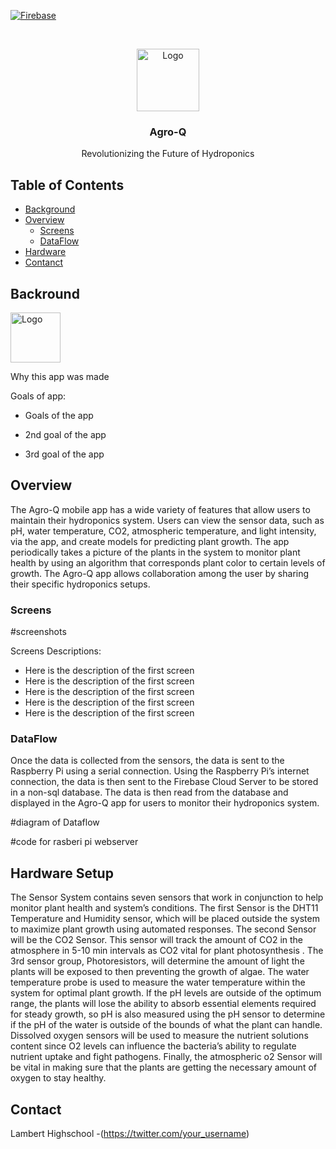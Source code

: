 

[![Firebase][Firebase]][firebase-url]



<!-- PROJECT LOGO -->
<br />
<p align="center">
  <a href="#">
    <img src="https://cdn.discordapp.com/attachments/769754881414004741/769755050637262848/agroLogo.png" alt="Logo" width="100" height="100">
  </a>

  <h3 align="center">Agro-Q</h3>

  <p align="center">
    Revolutionizing the Future of Hydroponics
    <br />
    
  </p>
</p>





<!-- TABLE OF CONTENTS -->
## Table of Contents

* [Background](#Backround)
* [Overview](#Overview)
  * [Screens](#Screens)
  * [DataFlow](#DataFLow)
* [Hardware](#Hardware)
* [Contanct](#Contact)





<!-- ABOUT THE PROJECT -->
## Backround


  <a href="#">
    <img src="https://cdn.discordapp.com/attachments/769754881414004741/769755050637262848/agroLogo.png" alt="Logo" width="80" height="80">
  </a>

Why this app was made

Goals of app:
* Goals of the app

* 2nd goal of the app

* 3rd goal of the app


<!-- GETTING STARTED -->
## Overview

The Agro-Q mobile app has a wide variety of features that allow users to maintain their hydroponics system. Users can view the sensor data, such as pH, water temperature, CO2, atmospheric temperature, and light intensity, via the app, and create models for predicting plant growth. The app periodically takes a picture of the plants in the system to monitor plant health by using an algorithm that corresponds plant color to certain levels of growth. The Agro-Q app allows collaboration among the user by sharing their specific hydroponics setups. 



### Screens


#screenshots


Screens Descriptions:
* Here is the description of the first screen
* Here is the description of the first screen
* Here is the description of the first screen
* Here is the description of the first screen
* Here is the description of the first screen




<!-- USAGE EXAMPLES -->
### DataFlow

Once the data is collected from the sensors, the data is sent to the Raspberry Pi using a serial connection. Using the Raspberry Pi’s internet connection, the data is then sent to the Firebase Cloud Server to be stored in a non-sql database. The data is then read from the database and displayed in the Agro-Q app for users to monitor their hydroponics system.

#diagram of Dataflow

#code for rasberi pi webserver




<!-- CONTACT -->
## Hardware Setup
The Sensor System contains seven sensors that work in conjunction to help monitor plant health and system’s conditions. The first Sensor is the DHT11 Temperature and Humidity sensor, which  will be placed outside the system to  maximize plant growth using automated responses. The second Sensor will be the CO2  Sensor. This sensor will track the amount of CO2  in the atmosphere in 5-10 min intervals as CO2 vital for plant photosynthesis . The 3rd sensor group, Photoresistors, will determine the amount of light the plants will be exposed to then preventing the growth of algae. The water temperature probe is used to measure the water temperature within the system for optimal plant growth. If the pH levels are outside of the optimum range, the plants will lose the ability to absorb essential elements required for steady growth, so pH is also measured using the pH sensor to determine if the pH of the water is outside of the bounds of what the plant can handle. Dissolved oxygen sensors will be used to measure the nutrient solutions content since O2 levels  can influence the bacteria’s ability to regulate nutrient uptake and fight pathogens. Finally, the atmospheric o2 Sensor will be vital in making sure that the plants are getting the necessary amount of oxygen to stay healthy.





<!-- ACKNOWLEDGEMENTS -->
## Contact
Lambert Highschool -(https://twitter.com/your_username) 


<!-- MARKDOWN LINKS & IMAGES -->
<!-- https://www.markdownguide.org/basic-syntax/#reference-style-links -->

[firebase]: https://camo.githubusercontent.com/2d891f78cbe8e96dbff64e86fa29ab801c2ebe90/68747470733a2f2f696d672e736869656c64732e696f2f62616467652f436c6f75642d46697265626173652d6635626132333f6c6f676f3d4669726562617365
[firebase-url]:https://rnfirebase.io/
